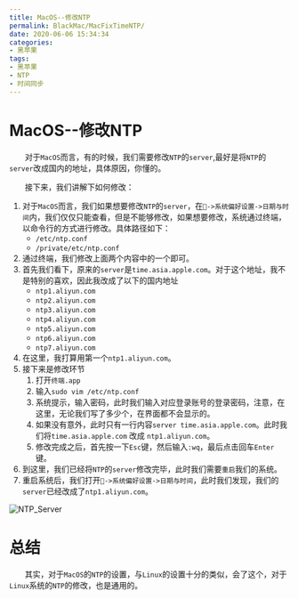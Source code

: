 ```yaml
---
title: MacOS--修改NTP
permalink: BlackMac/MacFixTimeNTP/
date: 2020-06-06 15:34:34
categories:
- 黑苹果
tags:
- 黑苹果
- NTP
- 时间同步
---
```


# MacOS--修改NTP

&emsp;&emsp;对于`MacOS`而言，有的时候，我们需要修改`NTP`的`server`,最好是将`NTP`的`server`改成国内的地址，具体原因，你懂的。

&emsp;&emsp;接下来，我们讲解下如何修改：

1. 对于`MacOS`而言，我们如果想要修改`NTP`的`server`，在`->系统偏好设置->日期与时间`内，我们仅仅只能查看，但是不能够修改，如果想要修改，系统通过终端，以命令行的方式进行修改。具体路径如下：
   - `/etc/ntp.conf`
   - `/private/etc/ntp.conf`
2. 通过终端，我们修改上面两个内容中的一个即可。
3. 首先我们看下，原来的`server`是`time.asia.apple.com`。对于这个地址，我不是特别的喜欢，因此我改成了以下的国内地址
   - `ntp1.aliyun.com`
   - `ntp2.aliyun.com`
   - `ntp3.aliyun.com`
   - `ntp4.aliyun.com`
   - `ntp5.aliyun.com`
   - `ntp6.aliyun.com`
   - `ntp7.aliyun.com`
4. 在这里，我打算用第一个`ntp1.aliyun.com`。
5. 接下来是修改环节
   1. 打开`终端.app`
   2. 输入`sudo vim /etc/ntp.conf`
   3. 系统提示，输入密码，此时我们输入对应登录账号的登录密码，注意，在这里，无论我们写了多少个，在界面都不会显示的。
   4. 如果没有意外，此时只有一行内容`server time.asia.apple.com`。此时我们将`time.asia.apple.com` 改成 `ntp1.aliyun.com`。
   5. 修改完成之后，首先按一下`Esc`键，然后输入`:wq`，最后点击回车`Enter`键。
6. 到这里，我们已经将`NTP`的`server`修改完毕，此时我们需要`重启`我们的系统。
7. 重启系统后，我们打开`->系统偏好设置->日期与时间`，此时我们发现，我们的`server`已经改成了`ntp1.aliyun.com`。

![NTP_Server](https://oss.shengouqiang.cn/img/BlackMac/MacFixTimeNTP/NTP_Server.jpg)

# 总结

&emsp;&emsp;其实，对于`MacOS`的`NTP`的设置，与`Linux`的设置十分的类似，会了这个，对于`Linux`系统的`NTP`的修改，也是通用的。